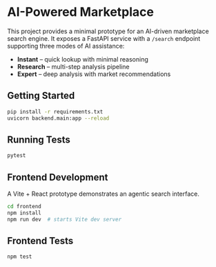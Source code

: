 # AI-Powered Marketplace

This project provides a minimal prototype for an AI-driven marketplace search
engine. It exposes a FastAPI service with a `/search` endpoint supporting three
modes of AI assistance:

- **Instant** – quick lookup with minimal reasoning
- **Research** – multi-step analysis pipeline
- **Expert** – deep analysis with market recommendations

## Getting Started

```bash
pip install -r requirements.txt
uvicorn backend.main:app --reload
```

## Running Tests

```bash
pytest
```

## Frontend Development

A Vite + React prototype demonstrates an agentic search interface.

```bash
cd frontend
npm install
npm run dev  # starts Vite dev server
```

## Frontend Tests

```bash
npm test
```
